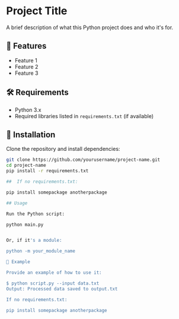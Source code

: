 # Project Title

A brief description of what this Python project does and who it's for.

## 🚀 Features

- Feature 1
- Feature 2
- Feature 3

## 🛠️ Requirements

- Python 3.x
- Required libraries listed in `requirements.txt` (if available)

## 🧰 Installation

Clone the repository and install dependencies:

```bash
git clone https://github.com/yourusername/project-name.git
cd project-name
pip install -r requirements.txt

##  If no requirements.txt:

pip install somepackage anotherpackage

## Usage

Run the Python script:

python main.py


Or, if it's a module:

python -m your_module_name

🧪 Example

Provide an example of how to use it:

$ python script.py --input data.txt
Output: Processed data saved to output.txt

If no requirements.txt:

pip install somepackage anotherpackage

